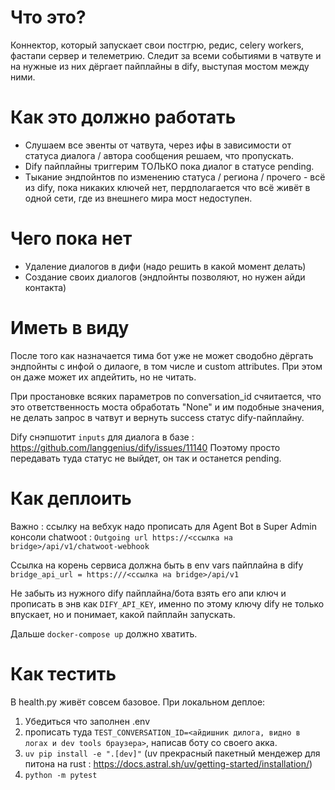# Что это?
Коннектор, который запускает свои постгрю, редис, celery workers, фастапи сервер и телеметрию. Следит за всеми событиями в чатвуте и на нужные из них дёргает пайплайны в dify, выступая мостом между ними.

# Как это должно работать
- Слушаем все эвенты от чатвута, через ифы в зависимости от статуса диалога / автора сообщения решаем, что пропускать.
- Dify пайплайны триггерим ТОЛЬКО пока диалог в статусе pending.
- Тыкание эндпойнтов по изменению статуса / региона / прочего - всё из dify, пока никаких ключей нет, пердполагается что всё живёт в одной сети, где из внешнего мира мост недоступен.

# Чего пока нет
- Удаление диалогов в дифи (надо решить в какой момент делать)
- Создание своих диалогов (эндпойнты позволяют, но нужен айди контакта)

# Иметь в виду

После того как назначается тима бот уже не может сводобно дёргать эндпойнты с инфой о дилаоге, в том числе и custom attributes. При этом он даже может их апдейтить, но не читать.

При простановке всяких параметров по conversation_id счяитается, что это ответственность моста обработать "None" и им подобные значения, не делать запрос в чатвут и вернуть success статус dify-пайплайну.

Dify снэпшотит `inputs` для диалога в базе : https://github.com/langgenius/dify/issues/11140 Поэтому просто передавать туда статус не выйдет, он так и останется pending.

# Как деплоить

Важно : ссылку на вебхук надо прописать для Agent Bot в Super Admin консоли chatwoot : `Outgoing url
https://<ссылка на bridge>/api/v1/chatwoot-webhook`

Ссылка на корень сервиса должна быть в env vars пайплайна в dify `bridge_api_url = https:///<ссылка на bridge>/api/v1`

Не забыть из нужного dify пайплайна/бота взять его апи ключ и прописать в энв как `DIFY_API_KEY`, именно по этому ключу dify не только впускает, но и понимает, какой пайплайн запускать.

Дальше `docker-compose up` должно хватить.

# Как тестить
В health.py живёт совсем базовое.
При локальном деплое:
1) Убедиться что заполнен .env
2) прописать туда `TEST_CONVERSATION_ID=<айдишник дилога, видно в логах и dev tools браузера>`, написав боту со своего акка.
3) `uv pip install -e ".[dev]"` (uv прекрасный пакетный мендежер для питона на rust : https://docs.astral.sh/uv/getting-started/installation/)
4) `python -m pytest`
